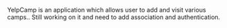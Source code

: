 YelpCamp is an application which allows user to add and visit various camps.. Still working on it and need to add association and authentication.


